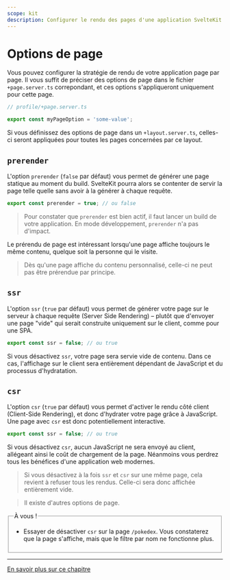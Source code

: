 ```yaml
---
scope: kit
description: Configurer le rendu des pages d'une application SvelteKit
---
```


# Options de page

Vous pouvez configurer la stratégie de rendu de votre application page par page. Il vous suffit de
préciser des options de page dans le fichier `+page.server.ts` correpondant, et ces options
s'appliqueront uniquement pour cette page.

```ts
// profile/+page.server.ts

export const myPageOption = 'some-value';
```

Si vous définissez des options de page dans un `+layout.server.ts`, celles-ci seront appliquées pour
toutes les pages concernées par ce layout.

## `prerender`

L'option `prerender` (`false` par défaut) vous permet de générer une page statique au moment du
build. SvelteKit pourra alors se contenter de servir la page telle quelle sans avoir à la générer à
chaque requête.

```ts
export const prerender = true; // ou false
```

> Pour constater que `prerender` est bien actif, il faut lancer un build de votre application. En
> mode développement, `prerender` n'a pas d'impact.

Le prérendu de page est intéressant lorsqu'une page affiche toujours le même contenu, quelque soit
la personne qui le visite.

> Dès qu'une page affiche du contenu personnalisé, celle-ci ne peut pas être prérendue par principe.

## `ssr`

L'option `ssr` (`true` par défaut) vous permet de générer votre page sur le serveur à chaque requête
(Server Side Rendering) – plutôt que d'envoyer une page "vide" qui serait construite uniquement sur
le client, comme pour une SPA.

```ts
export const ssr = false; // ou true
```

Si vous désactivez `ssr`, votre page sera servie vide de contenu. Dans ce cas, l'affichage sur le
client sera entièrement dépendant de JavaScript et du processus d'hydratation.

## `csr`

L'option `csr` (`true` par défaut) vous permet d'activer le rendu côté client (Client-Side
Rendering), et donc d'hydrater votre page grâce à JavaScript. Une page avec `csr` est donc
potentiellement interactive.

```ts
export const ssr = false; // ou true
```

Si vous désactivez `csr`, aucun JavaScript ne sera envoyé au client, allégeant ainsi le coût de
chargement de la page. Néanmoins vous perdrez tous les bénéfices d'une application web modernes.

> Si vous désactivez à la fois `ssr` et `csr` sur une même page, cela revient à refuser tous les
> rendus. Celle-ci sera donc affichée entièrement vide.

> Il existe d'autres options de page.

<fieldset class='task'>
<legend>À vous !</legend>

- Essayer de désactiver `csr` sur la page `/pokedex`. Vous constaterez que la page s'affiche, mais
  que le filtre par nom ne fonctionne plus.

</fieldset>

---

[En savoir plus sur ce chapitre](https://kit.svelte.dev/docs/page-options)
